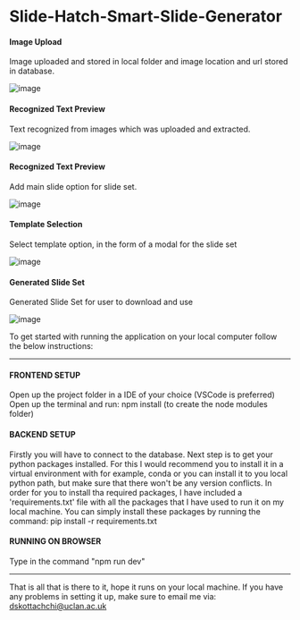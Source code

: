 # Slide-Hatch-Smart-Slide-Generator

#### Image Upload
Image uploaded and stored in local folder and image location and url stored in database.

![image](https://user-images.githubusercontent.com/36261653/120465271-6a9e6c00-c3bb-11eb-931b-fd83a7d158e8.png)


#### Recognized Text Preview
Text recognized from images which was uploaded and extracted.

![image](https://user-images.githubusercontent.com/36261653/120465332-7c800f00-c3bb-11eb-9bd2-e5db75d43ed4.png)


#### Recognized Text Preview
Add main slide option for slide set.

![image](https://user-images.githubusercontent.com/36261653/120465388-8c97ee80-c3bb-11eb-878a-73de1388f811.png)

#### Template Selection
Select template option, in the form of a modal for the slide set

![image](https://user-images.githubusercontent.com/36261653/120465441-9ae60a80-c3bb-11eb-94ea-7d1469bc874e.png)

#### Generated Slide Set
Generated Slide Set for user to download and use

![image](https://user-images.githubusercontent.com/36261653/120465556-ba7d3300-c3bb-11eb-8ecf-d0625780a4e7.png)




To get started with running the application on your local computer follow the below instructions:

*********************************************************************************************************************************************

#### FRONTEND SETUP
Open up the project folder in a IDE of your choice (VSCode is preferred)
Open up the terminal and run: npm install (to create the node modules folder)

#### BACKEND SETUP
Firstly you will have to connect to the database. Next step is to get your python packages installed. For this I would recommend you to install it in a virtual environment with for example, conda or you can install it to you local python path, but make sure that there won't be any version conflicts. In order for you to install tha required packages, I have included a 'requirements.txt' file with all the packages that I have used to run it on my local machine. You can simply install these packages by running the command:
pip install -r requirements.txt

#### RUNNING ON BROWSER
Type in the command "npm run dev"

*********************************************************************************************************************************************

That is all that is there to it, hope it runs on your local machine. If you have any problems in setting it up, make sure to email me via: dskottachchi@uclan.ac.uk
